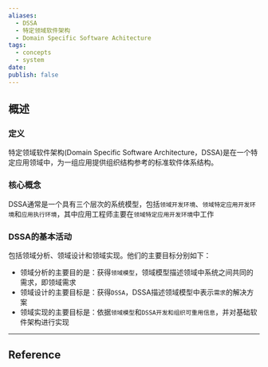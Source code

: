 ```yaml
---
aliases:
  - DSSA
  - 特定领域软件架构
  - Domain Specific Software Achitecture
tags:
  - concepts
  - system
date: 
publish: false
---
```


## 概述

### 定义

特定领域软件架构(Domain Specific Software Architecture，DSSA)是在一个特定应用领域中，为一组应用提供组织结构参考的标准软件体系结构。

### 核心概念

DSSA通常是一个具有三个层次的系统模型，包括`领域开发环境`、`领域特定应用开发环境`和`应用执行环境`，其中应用工程师主要在`领域特定应用开发环境`中工作

### DSSA的基本活动

包括领域分析、领域设计和领域实现。他们的主要目标分别如下：

- 领域分析的主要目的是：获得`领域模型`，领域模型描述领域中系统之间共同的需求，即领域需求
- 领域设计的主要目标是：获得`DSSA`，DSSA描述领域模型中表示`需求`的解决方案
- 领域实现的主要目标是：依据`领域模型`和`DSSA开发和组织可重用信息`，并对基础软件架构进行实现


***
## Reference


